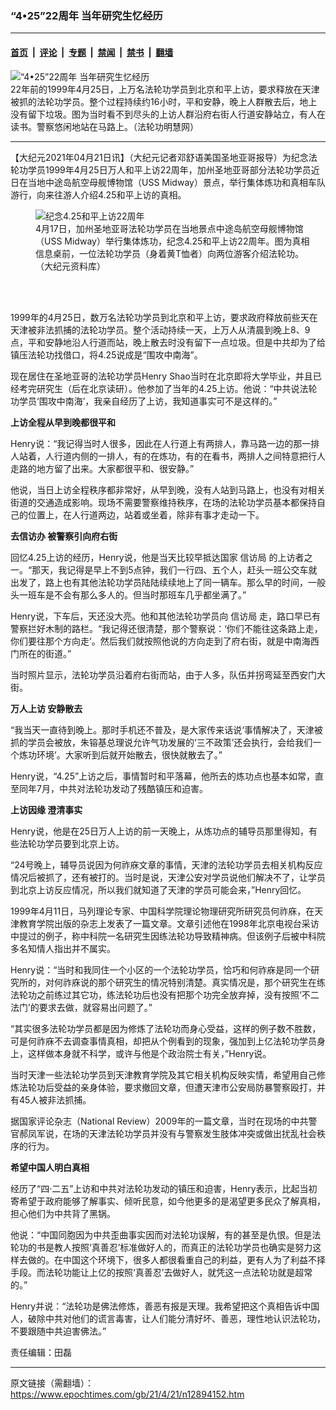 ### “4•25”22周年 当年研究生忆经历

---

#### [首页](../../../..?n12894152) &nbsp;|&nbsp; [评论](../../../../../epoch-comment?n12894152) &nbsp;|&nbsp; [专题](../../../../../epoch-special?n12894152) &nbsp;|&nbsp; [禁闻](../../../../../epoch-news?n12894152) &nbsp;|&nbsp; [禁书](../../../../../books?n12894152) &nbsp;|&nbsp; [翻墙](https://github.com/gfw-breaker/nogfw/blob/master/README.md?n12894152)


<div><img alt="“4•25”22周年 当年研究生忆经历" class="attachment-djy_600_400 size-djy_600_400 wp-post-image" src="https://i.epochtimes.com/assets/uploads/2019/03/b54153411fe13d75457f0837eb4bb0a0-600x400.jpg"/>
<div class="caption">
 22年前的1999年4月25日，上万名法轮功学员到北京和平上访，要求释放在天津被抓的法轮功学员。整个过程持续约16小时，平和安静，晚上人群散去后，地上没有留下垃圾。图为当时看不到尽头的上访人群沿府右街人行道安静站立，有人在读书。警察悠闲地站在马路上。（法轮功明慧网）
</div></div><hr/><div class="post_content" id="artbody" itemprop="articleBody">
 <!-- article content begin -->
 <p>
  【大纪元2021年04月21日讯】（大纪元记者邓舒语美国圣地亚哥报导）为纪念法轮功学员1999年4月25日万人和平上访22周年，加州圣地亚哥部分法轮功学员近日在当地中途岛航空母舰博物馆（USS Midway）景点，举行集体炼功和真相车队游行，向来往游人介绍4.25和平上访的真相。
 </p>
 <figure aria-describedby="caption-attachment-12894941" class="wp-caption aligncenter" id="attachment_12894941" style="width: 450px">
  <ok href="https://i.epochtimes.com/assets/uploads/2021/04/id12894941-4.25-22-years-Midway-San-Diego.jpg" target="_blank">
   <img alt="纪念4.25和平上访22周年" class="size-medium wp-image-12894941" src="https://i.epochtimes.com/assets/uploads/2021/04/id12894941-4.25-22-years-Midway-San-Diego-450x299.jpg"/>
  </ok>
  <br/><figcaption class="wp-caption-text" id="caption-attachment-12894941">
   4月17日，加州圣地亚哥法轮功学员在当地景点中途岛航空母舰博物馆（USS Midway）举行集体炼功，纪念4.25和平上访22周年。图为真相信息桌前，一位法轮功学员（身着黄T恤者）向两位游客介绍法轮功。（大纪元资料库）
  </figcaption><br/>
 </figure><br/>
 <p>
  1999年的4月25日，数万名法轮功学员到北京和平上访，要求政府释放前些天在天津被非法抓捕的法轮功学员。整个活动持续一天，上万人从清晨到晚上8、9点，平和安静地沿人行道而站，晚上散去时没有留下一点垃圾。但是中共却为了给镇压法轮功找借口，将4.25说成是“围攻中南海”。
 </p>
 <p>
  现在居住在圣地亚哥的法轮功学员Henry Shao当时在北京即将大学毕业，并且已经考完研究生（后在北京读研）。他参加了当年的4.25上访。他说：“中共说法轮功学员‘围攻中南海’，我亲自经历了上访，我知道事实可不是这样的。”
 </p>
 <p>
  <strong>
   上访全程从早到晚都很平和
  </strong>
 </p>
 <p>
  Henry说：“我记得当时人很多，因此在人行道上有两排人，靠马路一边的那一排人站着，人行道内侧的一排人，有的在炼功，有的在看书，两排人之间特意把行人走路的地方留了出来。大家都很平和、很安静。”
 </p>
 <p>
  他说，当日上访全程秩序都非常好，从早到晚，没有人站到马路上，也没有对相关街道的交通造成影响。现场不需要警察维持秩序，在场的法轮功学员基本都保持自己的位置上，在人行道两边，站着或坐着，除非有事才走动一下。
 </p>
 <p>
  <strong>
   去信访办 被警察引向府右街
  </strong>
 </p>
 <p>
  回忆4.25上访的经历，Henry说，他是当天比较早抵达国家
  <ok href="https://www.epochtimes.com/gb/tag/%E4%BF%A1%E8%AE%BF%E5%B1%80.html">
   信访局
  </ok>
  的上访者之一。“那天，我记得是早上不到5点钟，我们一行四、五个人，赶头一班公交车就出发了，路上也有其他法轮功学员陆陆续续地上了同一辆车。那么早的时间，一般头一班车是不会有那么多人的。但当时那班车几乎都坐满了。”
 </p>
 <p>
  Henry说，下车后，天还没大亮。他和其他法轮功学员向
  <ok href="https://www.epochtimes.com/gb/tag/%E4%BF%A1%E8%AE%BF%E5%B1%80.html">
   信访局
  </ok>
  走，路口早已有警察拦好木制的路栏。“我记得还很清楚，那个警察说：‘你们不能往这条路上走，你们要往那个方向走’。然后我们就按照他说的方向走到了府右街，就是中南海西门所在的街道。”
 </p>
 <p>
  当时照片显示，法轮功学员沿着府右街而站，由于人多，队伍并拐弯延至西安门大街。
 </p>
 <p>
  <strong>
   万人上访 安静散去
  </strong>
 </p>
 <p>
  “我当天一直待到晚上。那时手机还不普及，是大家传来话说‘事情解决了，天津被抓的学员会被放，朱镕基总理说允许气功发展的‘三不政策’还会执行，会给我们一个炼功环境’。大家听到后就开始散去，很快就散去了。”
 </p>
 <p>
  Henry说，“4.25”上访之后，事情暂时和平落幕，他所去的炼功点也基本如常，直至同年7月，中共对法轮功发动了残酷镇压和迫害。
 </p>
 <p>
  <strong>
   上访因缘 澄清事实
  </strong>
 </p>
 <p>
  Henry说，他是在25日万人上访的前一天晚上，从炼功点的辅导员那里得知，有些法轮功学员要到北京上访。
 </p>
 <p>
  “24号晚上，辅导员说因为何祚庥文章的事情，天津的法轮功学员去相关机构反应情况后被抓了，还有被打的。当时是说，天津公安对学员说他们解决不了，让学员到北京上访反应情况，所以我们就知道了天津的学员可能会来，”Henry回忆。
 </p>
 <p>
  1999年4月11日，马列理论专家、中国科学院理论物理研究所研究员何祚庥，在天津教育学院出版的杂志上发表了一篇文章。文章引述他在1998年北京电视台采访中提过的例子，称中科院一名研究生因练法轮功导致精神病。但该例子后被中科院多名知情人指出并不属实。
 </p>
 <p>
  Henry说：“当时和我同住一个小区的一个法轮功学员，恰巧和何祚庥是同一个研究所的，对何祚庥说的那个研究生的情况特别清楚。真实情况是，那个研究生在练法轮功之前练过其它功，练法轮功后也没有把那个功完全放弃掉，没有按照‘不二法门’的要求去做，就容易出问题了。”
 </p>
 <p>
  “其实很多法轮功学员都是因为修炼了法轮功而身心受益，这样的例子数不胜数，可是何祚庥不去调查事情真相，却把从个例看到的现象，强加到上亿法轮功学员身上，这样做本身就不科学，或许与他是个政治院士有关，”Henry说。
 </p>
 <p>
  当时天津一些法轮功学员到天津教育学院及其它相关机构反映实情，希望用自己修炼法轮功后受益的亲身体验，要求撤回文章，但遭天津市公安局防暴警察殴打，并有45人被非法抓捕。
 </p>
 <p>
  据国家评论杂志（National Review）2009年的一篇文章，当时在现场的中共警官郝凤军说，在场的天津法轮功学员并没有与警察发生肢体冲突或做出扰乱社会秩序的行为。
 </p>
 <p>
  <strong>
   希望中国人明白真相
  </strong>
 </p>
 <p>
  经历了“四·二五”上访和中共对法轮功发动的镇压和迫害，Henry表示，比起当初寄希望于政府能够了解事实、倾听民意，如今他更多的是渴望更多民众了解真相，担心他们为中共背了黑锅。
 </p>
 <p>
  他说：“中国同胞因为中共歪曲事实因而对法轮功误解，有的甚至是仇恨。但是法轮功的书是教人按照‘真善忍’标准做好人的，而真正的法轮功学员也确实是努力这样去做的。在中国这个环境下，很多人都很看重自己的利益，更有人为了利益不择手段。而法轮功能让上亿的按照‘真善忍’去做好人，就凭这一点法轮功就是超常的。”
 </p>
 <p>
  Henry并说：“法轮功是佛法修炼，善恶有报是天理。我希望把这个真相告诉中国人，破除中共对他们的谎言毒害，让人们能分清好坏、善恶，理性地认识法轮功，不要跟随中共迫害佛法。”
 </p>
 <p>
  责任编辑：田磊
 </p>
 <!-- article content end -->
 <div id="below_article_ad">
 </div>
</div>


---

原文链接（需翻墙）：https://www.epochtimes.com/gb/21/4/21/n12894152.htm